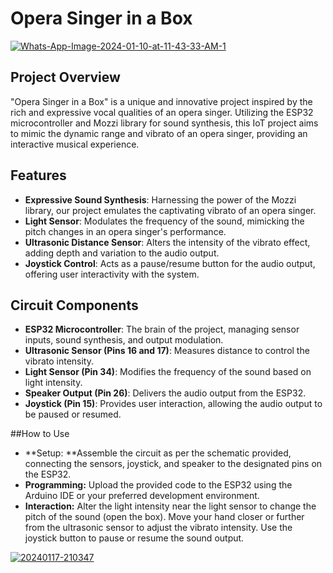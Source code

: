 # Opera Singer in a Box
<a href="https://ibb.co/WH7GNJh"><img src="https://i.ibb.co/b6YQj90/Whats-App-Image-2024-01-10-at-11-43-33-AM-1.jpg" alt="Whats-App-Image-2024-01-10-at-11-43-33-AM-1" border="0" size="50" /></a>
## Project Overview
"Opera Singer in a Box" is a unique and innovative project inspired by the rich and expressive vocal qualities of an opera singer. Utilizing the ESP32 microcontroller and Mozzi library for sound synthesis, this IoT project aims to mimic the dynamic range and vibrato of an opera singer, providing an interactive musical experience.

## Features
- **Expressive Sound Synthesis**: Harnessing the power of the Mozzi library, our project emulates the captivating vibrato of an opera singer.
- **Light Sensor**: Modulates the frequency of the sound, mimicking the pitch changes in an opera singer's performance.
- **Ultrasonic Distance Sensor**: Alters the intensity of the vibrato effect, adding depth and variation to the audio output.
- **Joystick Control**: Acts as a pause/resume button for the audio output, offering user interactivity with the system.

## Circuit Components
- **ESP32 Microcontroller**: The brain of the project, managing sensor inputs, sound synthesis, and output modulation.
- **Ultrasonic Sensor (Pins 16 and 17)**: Measures distance to control the vibrato intensity.
- **Light Sensor (Pin 34)**: Modifies the frequency of the sound based on light intensity.
- **Speaker Output (Pin 26)**: Delivers the audio output from the ESP32.
- **Joystick (Pin 15)**: Provides user interaction, allowing the audio output to be paused or resumed.

##How to Use
- **Setup: **Assemble the circuit as per the schematic provided, connecting the sensors, joystick, and speaker to the designated pins on the ESP32.
- **Programming:** Upload the provided code to the ESP32 using the Arduino IDE or your preferred development environment.
- **Interaction:**
Alter the light intensity near the light sensor to change the pitch of the sound (open the box).
Move your hand closer or further from the ultrasonic sensor to adjust the vibrato intensity.
Use the joystick button to pause or resume the sound output.

<a href="https://ibb.co/qybQ2WY"><img src="https://i.ibb.co/h7pzTZF/20240117-210347.jpg" alt="20240117-210347" border="0" /></a>
